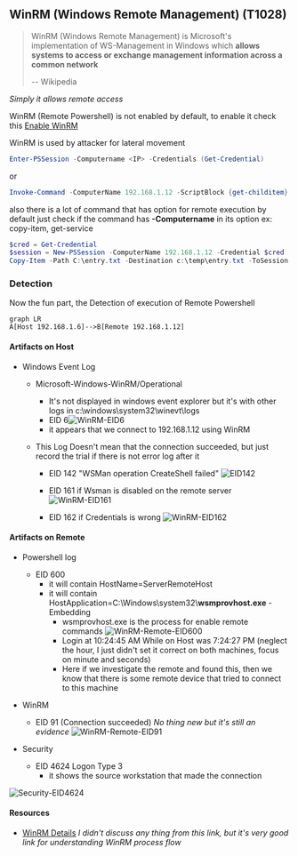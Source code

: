 ## WinRM (Windows Remote Management) (T1028)

> WinRM (Windows Remote Management) is Microsoft's implementation of WS-Management in Windows which **allows systems to access or exchange management information across a common network**
>
> -- Wikipedia

*Simply it allows remote access*

WinRM (Remote Powershell) is not enabled by default, to enable it check this [Enable WinRM](https://www.howtogeek.com/117192/how-to-run-powershell-commands-on-remote-computers/)


WinRM is used by attacker for lateral movement 

```powershell
Enter-PSSession -Computername <IP> -Credentials (Get-Credential)
```

or 

```powershell
Invoke-Command -ComputerName 192.168.1.12 -ScriptBlock {get-childitem} -Credential (Get-Credential)
```

also there is a lot of command that has option for remote execution by default
just check if the command has **-Computername** in its option ex: copy-item, get-service

```powershell
$cred = Get-Credential
$session = New-PSSession -ComputerName 192.168.1.12 -Credential $cred
Copy-Item -Path C:\entry.txt -Destination c:\temp\entry.txt -ToSession $session
```



### Detection



Now the fun part, the Detection of execution of Remote Powershell

```mermaid
graph LR
A[Host 192.168.1.6]-->B[Remote 192.168.1.12]
```

#### Artifacts on Host

- Windows Event Log

  - Microsoft-Windows-WinRM/Operational
    - It's not displayed in windows event explorer but it's with other logs in
      c:\windows\system32\winevt\logs
    - EID 6![WinRM-EID6](https://raw.githubusercontent.com/karemfaisal/SMUC/master/WinRM/Misc/WinRM-EID6.PNG)
    - it appears that we connect to 192.168.1.12 using WinRM 

  - This Log Doesn't mean that the connection succeeded, but just record the trial
    if there is not error log after it 
    - EID 142 "WSMan operation CreateShell failed"
    ![EID142](https://raw.githubusercontent.com/karemfaisal/SMUC/master/WinRM/Misc/EID142.PNG)
    
    - EID 161 if Wsman is disabled on the remote server
     ![WinRM-EID161](https://raw.githubusercontent.com/karemfaisal/SMUC/master/WinRM/Misc/WinRM-EID161.PNG)
    - EID 162 if Credentials is wrong
     ![WinRM-EID162](https://raw.githubusercontent.com/karemfaisal/SMUC/master/WinRM/Misc/WinRM-EID162.PNG)


#### Artifacts on Remote

- Powershell log
  - EID 600
    - it will contain HostName=ServerRemoteHost
    - it will contain HostApplication=C:\Windows\system32\\**wsmprovhost.exe** -Embedding
      - wsmprovhost.exe is the process for enable remote commands
       ![WinRM-Remote-EID600](https://raw.githubusercontent.com/karemfaisal/SMUC/master/WinRM/Misc/Powershell-Remote-EID600.PNG)
      - Login at 10:24:45 AM While on Host was 7:24:27 PM (neglect the hour, I just didn't set it correct on both machines, focus on minute and seconds)
      - Here if we investigate the remote and found this, then we know that there is some remote device that tried to connect to this machine
- WinRM 
  - EID 91 (Connection succeeded) *No thing new but it's still an evidence*
   ![WinRM-Remote-EID91](https://raw.githubusercontent.com/karemfaisal/SMUC/master/WinRM/Misc/WinRM-Remote-EID91.PNG)

- Security
  - EID 4624 Logon Type 3
    - it shows the source workstation that made the connection

![Security-EID4624](https://raw.githubusercontent.com/karemfaisal/SMUC/master/WinRM/Misc/Security-EID4624.PNG)



#### Resources

- [WinRM Details](http://www.hurryupandwait.io/blog/a-look-under-the-hood-at-powershell-remoting-through-a-ruby-cross-plaform-lens)  *I didn't discuss any thing from this link, but it's very good link for understanding WinRM process flow*

